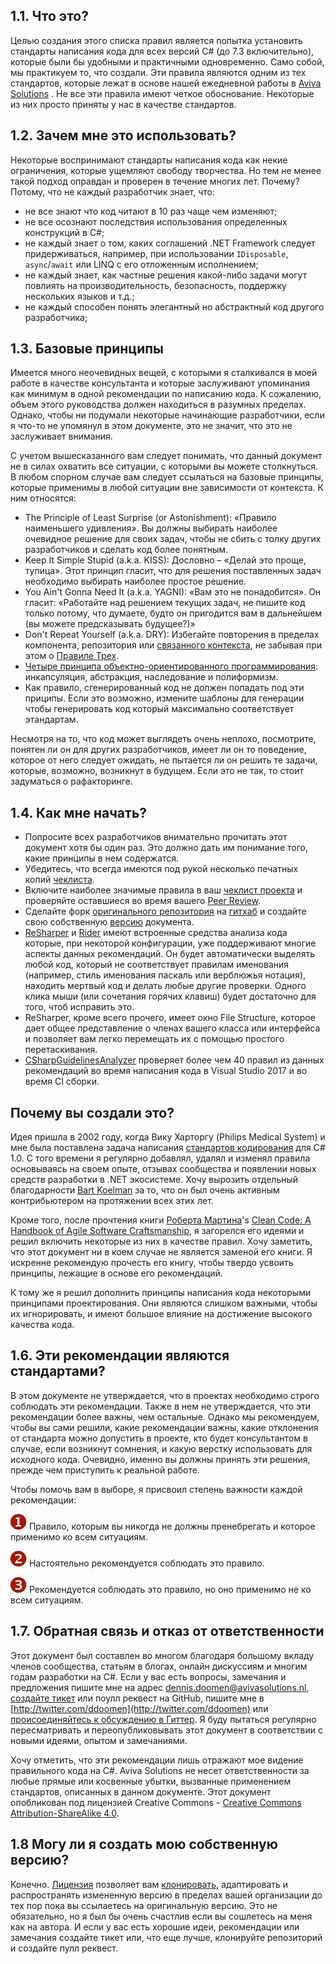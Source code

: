 ## 1.1. Что это?

Целью создания этого списка правил является попытка установить стандарты написания кода для всех версий C# (до 7.3 включительно), которые были бы удобными и практичными одновременно. Само собой, мы практикуем то, что создали. Эти правила являются одним из тех стандартов, которые лежат в основе нашей ежедневной работы в [Aviva Solutions](https://www.avivasolutions.nl) . Не все эти правила имеют четкое обоснование. Некоторые из них просто приняты у нас в качестве стандартов.

## 1.2. Зачем мне это использовать?

Некоторые воспринимают стандарты написания кода как некие ограничения, которые ущемляют свободу творчества. Но тем не менее такой подход оправдан и проверен в течение многих лет. Почему? Потому, что не каждый разработчик знает, что:

- не все знают что код читают в 10 раз чаще чем изменяют;
- не все осознают последствия использования определенных конструкций в C#;
- не каждый знает о том, каких соглашений .NET Framework следует придерживаться, например, при использовании `IDisposable`, `async`/`await` или LINQ с его отложенным исполнением;
- не каждый знает, как частные решения какой-либо задачи могут повлиять на производительность, безопасность, поддержку нескольких языков и т.д.;
- не каждый способен понять элегантный но абстрактный код другого разработчика;

## 1.3. Базовые принципы

Имеется много неочевидных вещей, с которыми я сталкивался в моей работе в качестве консультанта и которые заслуживают упоминания как минимум в одной рекомендации по написанию кода. К сожалению, объем этого руководства должен находиться в разумных пределах. Однако, чтобы ни подумали некоторые начинающие разработчики, если я что-то не упомянул в этом документе, это не значит, что это не заслуживает внимания.

С учетом вышесказанного вам следует понимать, что данный документ не в силах охватить все ситуации, с которыми вы можете столкнуться. В любом спорном случае вам следует ссылаться на базовые принципы, которые применимы в любой ситуации вне зависимости от контекста. К ним относятся:

- The Principle of Least Surprise (or Astonishment): «Правило наименьшего удивления». Вы должны выбирать наиболее очевидное решение для своих задач, чтобы не сбить с толку других разработчиков и сделать код более понятным.
- Keep It Simple Stupid (a.k.a. KISS): Дословно – «Делай это проще, тупица». Этот принцип гласит, что для решения поставленных задач необходимо выбирать наиболее простое решение.
- You Ain't Gonna Need It (a.k.a. YAGNI): «Вам это не понадобится». Он гласит: «Работайте над решением текущих задач, не пишите код только потому, что думаете, будто он пригодится вам в дальнейшем (вы можете предсказывать будущее?)»
- Don't Repeat Yourself (a.k.a. DRY): Избегайте повторения в пределах компонента, репозитория или [связанного контекста](http://martinfowler.com/bliki/BoundedContext.html), не забывая при этом о [Правиле Трех](http://lostechies.com/derickbailey/2012/10/31/abstraction-the-rule-of-three/).
- [Четыре принципа объектно-ориентированного программирования](https://github.com/TelerikAcademy/Object-Oriented-Programming/tree/master/Topics/04.%20OOP-Principles-Part-1): инкапсуляция, абстракция, наследование и полиформизм.
- Как правило, сгенерированный код не должен попадать под эти приципы. Если это возможно, измените шаблоны для генерации чтобы генерировать код который максимально соответствует этандартам.

Несмотря на то, что код может выглядеть очень неплохо, посмотрите, понятен ли он для других разработчиков, имеет ли он то поведение, которое от него следует ожидать, не пытается ли он решить те задачи, которые, возможно, возникнут в будущем. Если это не так, то стоит задуматься о рафакторинге. 

## 1.4. Как мне начать?

- Попросите всех разработчиков внимательно прочитать этот документ хотя бы один раз. Это должно дать им понимание того, какие принципы в нем содержатся. 
- Убедитесь, что всегда имеются под рукой несколько печатных копий [чеклиста](https://github.com/dennisdoomen/CSharpGuidelines/releases/latest). 
- Включите наиболее значимые правила в ваш [чеклист проекта](https://www.continuousimprover.com/2010/03/alm-practices-5-checklists.html) и проверяйте оставшиеся во время вашего [Peer Review](https://www.continuousimprover.com/2010/02/tfs-development-practices-part-2-peer.html). 
- Сделайте форк [оригинального репозитория](https://github.com/dennisdoomen/csharpguidelines) на [гитхаб](https://github.com/) и создайте свою собственную [версию](https://github.com/dennisdoomen/csharpguidelines/blob/master/LICENSE.md) документа.
- [ReSharper](http://www.jetbrains.com/resharper/) и [Rider](https://www.jetbrains.com/rider/) имеют встроенные средства анализа кода которые, при некоторой конфигурации, уже поддерживают многие аспекты данных рекомендаций. Он будет автоматически выделять любой код, который не соответствует правилам именования (например, стиль именования паскаль или верблюжья нотация), находить мертвый код и делать любые другие проверки. Одного клика мыши (или сочетания горячих клавиш) будет достаточно для того, чтоб исправить это. 
- ReSharper, кроме всего прочего, имеет окно File Structure, которое дает общее представление о членах вашего класса или интерфейса и позволяет вам легко перемещать их с помощью простого перетаскивания. 
- [CSharpGuidelinesAnalyzer](https://github.com/bkoelman/CSharpGuidelinesAnalyzer) проверяет более чем 40 правил из данных рекомендаций во время написания кода в Visual Studio 2017 и во время CI сборки.

## Почему вы создали это?

Идея пришла в 2002 году, когда Вику Харторгу (Philips Medical System) и мне была поставлена задача написания [стандартов кодирования](http://www.tiobe.com/content/paperinfo/gemrcsharpcs.pdf) для C# 1.0. С того времени я регулярно добавлял, удалял и изменял правила основываясь на своем опыте, отзывах сообщества и появлении новых средств разработки в .NET экосистеме. Хочу вырозить отдельный благодарности [Bart Koelman](https://github.com/bkoelman) за то, что он был очень активным контрибьютером на протяжении всех этих лет.

Кроме того, после прочтения книги [Роберта Мартина](https://sites.google.com/site/unclebobconsultingllc/)'s [Clean Code: A Handbook of Agile Software Craftsmanship](http://www.amazon.com/Clean-Code-Handbook-Software-Craftsmanship/dp/0132350882), я загорелся его идеями и решил включить некоторые из них в качестве правил. Хочу заметить, что этот документ ни в коем случае не является заменой его книги. Я искренне рекомендую прочесть его книгу, чтобы твердо усвоить принципы, лежащие в основе его рекомендаций.

К тому же я решил дополнить принципы написания кода некоторыми принципами проектирования. Они являются слишком важными, чтобы их игнорировать, и имеют большое влияние на достижение высокого качества кода.

## 1.6. Эти рекомендации являются стандартами?

В этом документе не утверждается, что в проектах необходимо строго соблюдать эти рекомендации. Также в нем не утверждается, что эти рекомендации более важны, чем остальные. Однако мы рекомендуем, чтобы вы сами решили, какие рекомендации важны, какие отклонения от стандарта можно допустить в проекте, кто будет консультантом в случае, если возникнут сомнения, и какую верстку использовать для исходного кода. Очевидно, именно вы должны принять эти решения, прежде чем приступить к реальной работе.

Чтобы помочь вам в выборе, я присвоил степень важности каждой рекомендации:

![](/assets/images/1.png) Правило, которым вы никогда не должны пренебрегать и которое применимо ко всем ситуациям.

![](/assets/images/2.png) Настоятельно рекомендуется соблюдать это правило.

![](/assets/images/3.png) Рекомендуется соблюдать это правило, но оно применимо не ко всем ситуациям.

## 1.7. Обратная связь и отказ от ответственности

Этот документ был составлен во многом благодаря большому вкладу членов сообщества, статьям в блогах, онлайн дискуссиям и многим годам разработки на С#. Если у вас есть вопросы, замечания и предложения пишите мне на адрес [dennis.doomen@avivasolutions.nl](mailto:dennis.doomen@avivasolutions.nl), [создайте тикет](https://github.com/dennisdoomen/csharpguidelines/issues) или поулл реквест на GitHub, пишите мне в [http://twitter.com/ddoomen](http://twitter.com/ddoomen) или [происоединяйтесь к обсуждению в Гиттер](https://gitter.im/dennisdoomen/CSharpGuidelines). Я буду пытаться регулярно пересматривать и переопубликовывать этот документ в соответствии с новыми идеями, опытом и замечаниями.

Хочу отметить, что эти рекомендации лишь отражают мое видение правильного кода на C#. Aviva Solutions не несет ответственности за любые прямые или косвенные убытки, вызванные применением стандартов, описанных в данном документе. Этот документ опобликован под лицензией Creative Commons - [Creative Commons Attribution-ShareAlike 4.0](http://creativecommons.org/licenses/by-sa/4.0/). 

## 1.8 Могу ли я создать мою собственную версию?

Конечно. [Лицензия](https://github.com/dennisdoomen/CSharpGuidelines/blob/master/LICENSE.md) позволяет вам [клонировать](https://github.com/dennisdoomen/csharpguidelines/fork), адаптировать и распространять измененную версию в пределах вашей организации до тех пор пока вы ссылаетесь на оригинальную версию. Это не обязательно, но я был бы очень счастлив если вы сошлетесь на меня как на автора. И если у вас есть хорошие идеи, рекомендации или замечания создайте тикет или, что еще лучше, клонируйте репозиторий и создайте пулл реквест.
